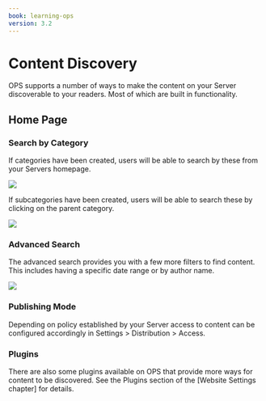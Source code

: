 ```yaml
---
book: learning-ops
version: 3.2
---
```

# Content Discovery
OPS supports a number of ways to make the content on your Server discoverable to your readers. Most of which are built in functionality. 

## Home Page

### Search by Category 
If categories have been created, users will be able to search by these from your Servers homepage.

![](./assets/---)

If  subcategories have been created, users will be able to search these by clicking on the parent category. 

![](./assets/---)

### Advanced Search 
The advanced search provides you with a few more filters to find content. This includes having a specific date range or by author name. 

![](./assets/---)

### Publishing Mode
Depending on policy established by your Server access to content can be configured accordingly in Settings > Distribution > Access. 


### Plugins
There are also some plugins available on OPS that provide more ways for content to be discovered. See the Plugins section of the [Website Settings chapter] for details.
